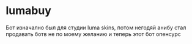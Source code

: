 # lumabuy
Бот изначално был для студии luma skins, 
потом негодяй анибу стал продавать ботв не по моему желанию 
и теперь этот бот опенсурс
